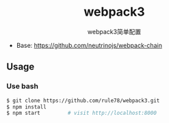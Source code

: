 <h1 align="center">webpack3</h1>

<div align="center">
webpack3简单配置
</div>

- Base: https://github.com/neutrinojs/webpack-chain

## Usage

### Use bash

```bash
$ git clone https://github.com/rule78/webpack3.git 
$ npm install
$ npm start         # visit http://localhost:8000
```